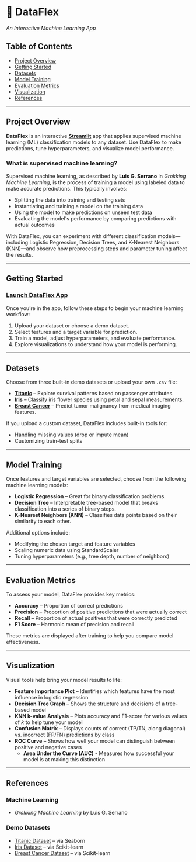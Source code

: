 # 🤖 DataFlex  
*An Interactive Machine Learning App*

## Table of Contents
- [Project Overview](#project-overview)
- [Getting Started](#getting-started)
- [Datasets](#datasets)
- [Model Training](#model-training)
- [Evaluation Metrics](#evaluation-metrics)
- [Visualization](#visualization)
- [References](#references)

---

## Project Overview  
**DataFlex** is an interactive [**Streamlit**](https://streamlit.io/) app that applies supervised machine learning (ML) classification models to any dataset. Use DataFlex to make predictions, tune hyperparameters, and visualize model performance.

### What is supervised machine learning?  
Supervised machine learning, as described by **Luis G. Serrano** in *Grokking Machine Learning*, is the process of training a model using labeled data to make accurate predictions. This typically involves:
- Splitting the data into training and testing sets  
- Instantiating and training a model on the training data  
- Using the model to make predictions on unseen test data  
- Evaluating the model's performance by comparing predictions with actual outcomes  

With DataFlex, you can experiment with different classification models—including Logistic Regression, Decision Trees, and K-Nearest Neighbors (KNN)—and observe how preprocessing steps and parameter tuning affect the results.

---

## Getting Started  
### [**Launch DataFlex App**](https://mccartan-mlstreamlit-app.streamlit.app/)

Once you’re in the app, follow these steps to begin your machine learning workflow:
1. Upload your dataset or choose a demo dataset.
2. Select features and a target variable for prediction.
3. Train a model, adjust hyperparameters, and evaluate performance.
4. Explore visualizations to understand how your model is performing.

---

## Datasets  
Choose from three built-in demo datasets or upload your own `.csv` file:

- **[Titanic](https://en.wikipedia.org/wiki/Passengers_of_the_Titanic)** – Explore survival patterns based on passenger attributes.
- **[Iris](https://en.wikipedia.org/wiki/Iris_flower_data_set)** – Classify iris flower species using petal and sepal measurements.
- **[Breast Cancer](https://archive.ics.uci.edu/dataset/17/breast+cancer+wisconsin+diagnostic)** – Predict tumor malignancy from medical imaging features.

If you upload a custom dataset, DataFlex includes built-in tools for:
- Handling missing values (drop or impute mean)
- Customizing train-test splits
  
---

## Model Training  
Once features and target variables are selected, choose from the following machine learning models:
- **Logistic Regression** – Great for binary classification problems.
- **Decision Tree** – Interpretable tree-based model that breaks classification into a series of binary steps.
- **K-Nearest Neighbors (KNN)** – Classifies data points based on their similarity to each other.

Additional options include:
- Modifying the chosen target and feature variables
- Scaling numeric data using StandardScaler
- Tuning hyperparameters (e.g., tree depth, number of neighbors)  

---

## Evaluation Metrics  
To assess your model, DataFlex provides key metrics:
- **Accuracy** – Proportion of correct predictions  
- **Precision** – Proportion of positive predictions that were actually correct  
- **Recall** – Proportion of actual positives that were correctly predicted  
- **F1 Score** – Harmonic mean of precision and recall

These metrics are displayed after training to help you compare model effectiveness.

---

## Visualization  
Visual tools help bring your model results to life:
- **Feature Importance Plot** – Identifies which features have the most influence in logistic regression
- **Decision Tree Graph** – Shows the structure and decisions of a tree-based model
- **KNN k-value Analysis** – Plots accuracy and F1-score for various values of *k* to help tune your model  
- **Confusion Matrix** – Displays counts of correct (TP/TN, along diagonal) vs. incorrect (FP/FN) predictions by class
- **ROC Curve** – Shows how well your model can distinguish between positive and negative cases
  - **Area Under the Curve (AUC)** - Measures how successful your model is at making this distinction

---

## References  

### Machine Learning  
- *Grokking Machine Learning* by Luis G. Serrano  

### Demo Datasets  
- [Titanic Dataset](https://en.wikipedia.org/wiki/Passengers_of_the_Titanic) – via Seaborn  
- [Iris Dataset](https://en.wikipedia.org/wiki/Iris_flower_data_set) – via Scikit-learn  
- [Breast Cancer Dataset](https://archive.ics.uci.edu/dataset/17/breast+cancer+wisconsin+diagnostic) – via Scikit-learn 
